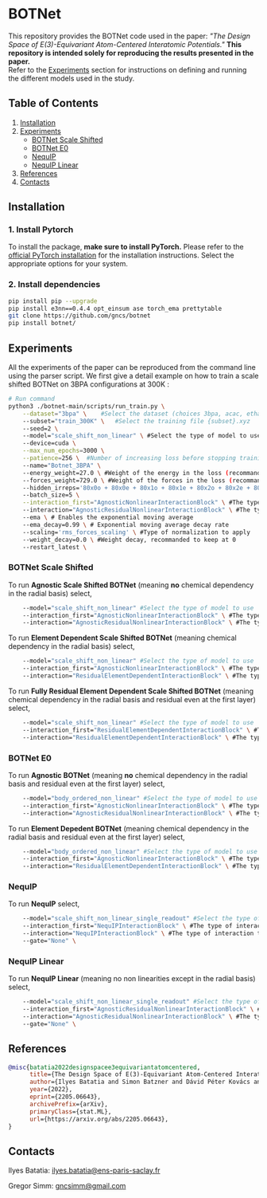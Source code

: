 
# BOTNet

This repository provides the BOTNet code used in the paper: *"The Design Space of E(3)-Equivariant Atom-Centered Interatomic Potentials."* **This repository is intended solely for reproducing the results presented in the paper.**  
Refer to the [Experiments](#experiments) section for instructions on defining and running the different models used in the study.


## Table of Contents 
1. [Installation](#installation) 
2. [Experiments](#experiments) 
	- [BOTNet Scale Shifted](#botnet-scale-shifted) 
	- [BOTNet E0](#botnet-e0) 
	- [NequIP](#nequip)
	- [NequIP Linear](#nequip-linear) 
3. [References](#references) 
4. [Contacts](#contacts)

## Installation

### 1. Install Pytorch
To install the package, **make sure to install PyTorch.** Please refer to the [official PyTorch installation](https://pytorch.org/get-started/locally/) for the installation instructions. Select the appropriate options for your system.

### 2. Install dependencies

```bash
pip install pip --upgrade
pip install e3nn==0.4.4 opt_einsum ase torch_ema prettytable
git clone https://github.com/gncs/botnet
pip install botnet/
```

## Experiments

All the experiments of the paper can be reproduced from the command line using the parser script. We first give a detail example on how to train a scale shifted BOTNet on 3BPA configurations at 300K :

```bash
# Run command
python3 ./botnet-main/scripts/run_train.py \
    --dataset="3bpa" \    #Select the dataset (choices 3bpa, acac, ethanol, iso17, md17)
    --subset="train_300K" \   #Select the training file {subset}.xyz
    --seed=2 \  
    --model="scale_shift_non_linear" \ #Select the type of model to use
    --device=cuda \
    --max_num_epochs=3000 \
    --patience=256 \  #Number of increasing loss before stopping training
    --name="Botnet_3BPA" \ 
    --energy_weight=27.0 \ #Weight of the energy in the loss (recommanded equal to the average number of atoms in the training set)
    --forces_weight=729.0 \ #Weight of the forces in the loss (recommanded to the square of the number of atoms in the training set).
    --hidden_irreps='80x0o + 80x0e + 80x1o + 80x1e + 80x2o + 80x2e + 80x3o + 80x3e' \ #The irreducible representations of hidden features in the network
    --batch_size=5 \
    --interaction_first="AgnosticNonlinearInteractionBlock" \ #The type of interaction to use at the first layer
    --interaction="AgnosticResidualNonlinearInteractionBlock" \ #The type of interaction to use for all the subsequent layers
    --ema \ # Enables the exponential moving average
    --ema_decay=0.99 \ # Exponential moving average decay rate
    --scaling='rms_forces_scaling' \ #Type of normalization to apply
    --weight_decay=0.0 \ #Weight decay, recommanded to keep at 0
    --restart_latest \
```

### BOTNet Scale Shifted
To run **Agnostic Scale Shifted BOTNet** (meaning **no** chemical dependency in the radial basis) select,

```bash
    --model="scale_shift_non_linear" #Select the type of model to use
    --interaction_first="AgnosticNonlinearInteractionBlock" \ #The type of interaction to use at the first layer
    --interaction="AgnosticResidualNonlinearInteractionBlock" \ #The type of interaction to use for all the subsequent layers
```

To run **Element Dependent Scale Shifted BOTNet** (meaning chemical dependency in the radial basis) select,

```bash
    --model="scale_shift_non_linear" #Select the type of model to use
    --interaction_first="AgnosticNonlinearInteractionBlock" \ #The type of interaction to use at the first layer
    --interaction="ResidualElementDependentInteractionBlock" \ #The type of interaction to use for all the subsequent layers
```

To run **Fully Residual Element Dependent Scale Shifted BOTNet** (meaning chemical dependency in the radial basis and residual even at the first layer) select,

```bash
    --model="scale_shift_non_linear" #Select the type of model to use
    --interaction_first="ResidualElementDependentInteractionBlock" \ #The type of interaction to use at the first layer
    --interaction="ResidualElementDependentInteractionBlock" \ #The type of interaction to use for all the subsequent layers
```

### BOTNet E0

To run **Agnostic BOTNet** (meaning **no** chemical dependency in the radial basis and residual even at the first layer) select,

```bash
    --model="body_ordered_non_linear" #Select the type of model to use
    --interaction_first="AgnosticNonlinearInteractionBlock" \ #The type of interaction to use at the first layer
    --interaction="AgnosticResidualNonlinearInteractionBlock" \ #The type of interaction to use for all the subsequent layers
```

To run **Element Depedent BOTNet** (meaning chemical dependency in the radial basis and residual even at the first layer) select,

```bash
    --model="body_ordered_non_linear" #Select the type of model to use
    --interaction_first="AgnosticNonlinearInteractionBlock" \ #The type of interaction to use at the first layer
    --interaction="ResidualElementDependentInteractionBlock" \ #The type of interaction to use for all the subsequent layers
```


### NequIP 

To run **NequIP** select,

```bash
    --model="scale_shift_non_linear_single_readout" #Select the type of model to use
    --interaction_first="NequIPInteractionBlock" \ #The type of interaction to use at the first layer
    --interaction="NequIPInteractionBlock" \ #The type of interaction to use for all the subsequent layers
    --gate="None" \
```

### NequIP Linear

To run **NequIP Linear** (meaning no non linearities except in the radial basis) select,

```bash
    --model="scale_shift_non_linear_single_readout" #Select the type of model to use
    --interaction_first="AgnosticResidualNonlinearInteractionBlock" \ #The type of interaction to use at the first layer
    --interaction="AgnosticResidualNonlinearInteractionBlock" \ #The type of interaction to use for all the subsequent layers
    --gate="None" \
```

## References

```bibtex
@misc{batatia2022designspacee3equivariantatomcentered,
      title={The Design Space of E(3)-Equivariant Atom-Centered Interatomic Potentials}, 
      author={Ilyes Batatia and Simon Batzner and Dávid Péter Kovács and Albert Musaelian and Gregor N. C. Simm and Ralf Drautz and Christoph Ortner and Boris Kozinsky and Gábor Csányi},
      year={2022},
      eprint={2205.06643},
      archivePrefix={arXiv},
      primaryClass={stat.ML},
      url={https://arxiv.org/abs/2205.06643}, 
}
```

## Contacts

Ilyes Batatia: ilyes.batatia@ens-paris-saclay.fr 

Gregor Simm: gncsimm@gmail.com


